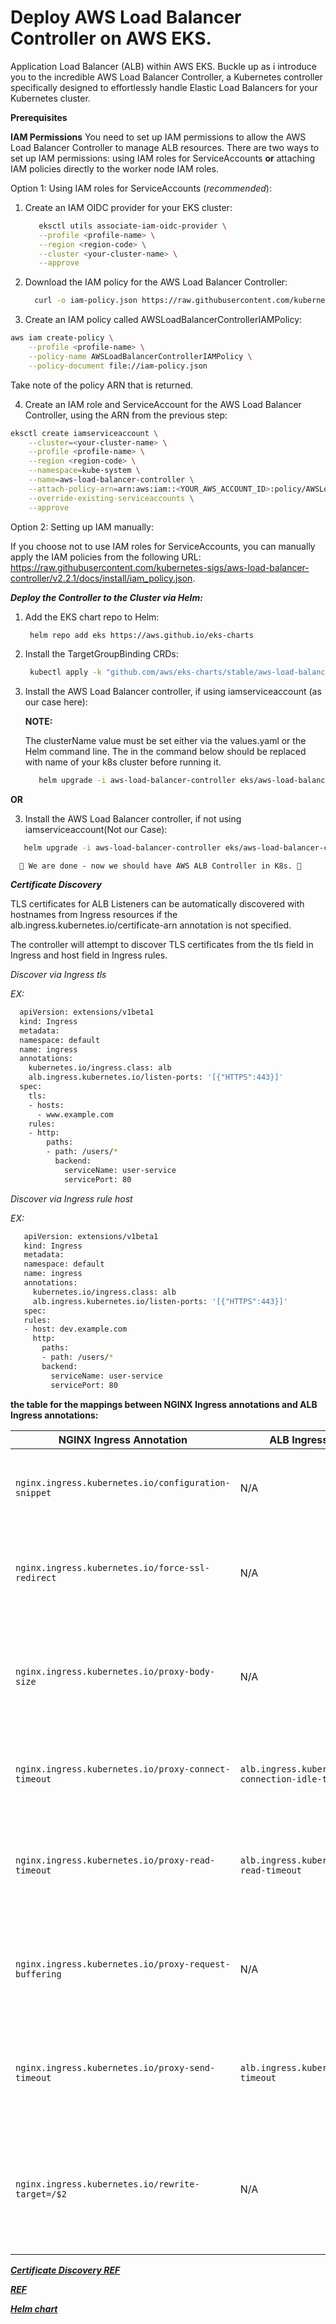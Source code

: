 # Deploy AWS Load Balancer Controller on AWS EKS.

Application Load Balancer (ALB) within AWS EKS.
Buckle up as i introduce you to the incredible AWS Load Balancer Controller, a Kubernetes controller specifically designed to effortlessly handle Elastic Load Balancers for your Kubernetes cluster.

**Prerequisites**

**IAM Permissions**
 You need to set up IAM permissions to allow the AWS Load Balancer Controller to manage ALB resources.
 There are two ways to set up IAM permissions:
    using IAM roles for ServiceAccounts 
    **or**
    attaching IAM policies directly to the worker node IAM roles.

Option 1: Using IAM roles for ServiceAccounts (*recommended*):

1. Create an IAM OIDC provider for your EKS cluster:
   ```bash
      eksctl utils associate-iam-oidc-provider \
      --profile <profile-name> \
      --region <region-code> \
      --cluster <your-cluster-name> \
      --approve
   ```
   
2. Download the IAM policy for the AWS Load Balancer Controller:

   ```bash
     curl -o iam-policy.json https://raw.githubusercontent.com/kubernetes-sigs/aws-load-balancer-controller/main/docs/install/iam_policy.json
   ```

3. Create an IAM policy called AWSLoadBalancerControllerIAMPolicy:

```bash
aws iam create-policy \
    --profile <profile-name> \
    --policy-name AWSLoadBalancerControllerIAMPolicy \
    --policy-document file://iam-policy.json
```

 Take note of the policy ARN that is returned.

 4. Create an IAM role and ServiceAccount for the AWS Load Balancer Controller, using the ARN from the previous step:

```bash
eksctl create iamserviceaccount \
    --cluster=<your-cluster-name> \
    --profile <profile-name> \
    --region <region-code> \
    --namespace=kube-system \
    --name=aws-load-balancer-controller \
    --attach-policy-arn=arn:aws:iam::<YOUR_AWS_ACCOUNT_ID>:policy/AWSLoadBalancerControllerIAMPolicy \
    --override-existing-serviceaccounts \
    --approve
```

Option 2: Setting up IAM manually:

If you choose not to use IAM roles for ServiceAccounts, 
you can manually apply the IAM policies from the following URL: https://raw.githubusercontent.com/kubernetes-sigs/aws-load-balancer-controller/v2.2.1/docs/install/iam_policy.json.


***Deploy the Controller to the Cluster via Helm:***

1. Add the EKS chart repo to Helm:
   
   ```bash
    helm repo add eks https://aws.github.io/eks-charts
   ```

2. Install the TargetGroupBinding CRDs:

   ```bash
    kubectl apply -k "github.com/aws/eks-charts/stable/aws-load-balancer-controller/crds?ref=master"
   ```
3. Install the AWS Load Balancer controller, if using iamserviceaccount (as our case here):
   
    **NOTE:**
   
      The clusterName value must be set either via the values.yaml or the Helm command line. The <k8s-cluster-name> in the command
      below should be replaced with name of your k8s cluster before running it.
   
   ```bash
      helm upgrade -i aws-load-balancer-controller eks/aws-load-balancer-controller -n kube-system --set clusterName=<k8s-cluster-name> --set serviceAccount.create=false --set serviceAccount.name=aws-load-balancer-controller
   ```
   
**OR**

3. Install the AWS Load Balancer controller, if not using iamserviceaccount(Not our Case):

  ```bash
     helm upgrade -i aws-load-balancer-controller eks/aws-load-balancer-controller -n kube-system --set clusterName=<k8s-cluster-name>
  ```

      🎉 We are done - now we should have AWS ALB Controller in K8s. 🎉



***Certificate Discovery***

TLS certificates for ALB Listeners can be automatically discovered with hostnames from Ingress resources if the alb.ingress.kubernetes.io/certificate-arn annotation is not specified.

The controller will attempt to discover TLS certificates from the tls field in Ingress and host field in Ingress rules.

*Discover via Ingress tls*

  *EX:*
  
  ```bash
    apiVersion: extensions/v1beta1
    kind: Ingress
    metadata:
    namespace: default
    name: ingress
    annotations:
      kubernetes.io/ingress.class: alb
      alb.ingress.kubernetes.io/listen-ports: '[{"HTTPS":443}]'
    spec:
      tls:
      - hosts:
        - www.example.com
      rules:
      - http:
          paths:
          - path: /users/*
            backend:
              serviceName: user-service
              servicePort: 80
  ```

*Discover via Ingress rule host*

  *EX:*
  
  ```bash
     apiVersion: extensions/v1beta1
     kind: Ingress
     metadata:
     namespace: default
     name: ingress
     annotations:
       kubernetes.io/ingress.class: alb
       alb.ingress.kubernetes.io/listen-ports: '[{"HTTPS":443}]'
     spec:
     rules:
     - host: dev.example.com
       http:
         paths:
         - path: /users/*
         backend:
           serviceName: user-service
           servicePort: 80
  ```


**the table for the mappings between NGINX Ingress annotations and ALB Ingress annotations:**


| NGINX Ingress Annotation                               | ALB Ingress Annotation                                      | Description                                                                                         |
|--------------------------------------------------------|--------------------------------------------------------------|-----------------------------------------------------------------------------------------------------|
| `nginx.ingress.kubernetes.io/configuration-snippet`    | N/A                                                          | No direct equivalent. Manual configuration may be required.                                         |
| `nginx.ingress.kubernetes.io/force-ssl-redirect`       | N/A                                                          | No direct equivalent. SSL redirection is managed differently in AWS ALB.                            |
| `nginx.ingress.kubernetes.io/proxy-body-size`          | N/A                                                          | No direct equivalent. ALB has default maximum request size limit. Adjust application accordingly.    |
| `nginx.ingress.kubernetes.io/proxy-connect-timeout`    | `alb.ingress.kubernetes.io/backend-connection-idle-timeout` | Sets idle timeout for connections between ALB and backend servers.                                  |
| `nginx.ingress.kubernetes.io/proxy-read-timeout`       | `alb.ingress.kubernetes.io/backend-read-timeout`            | Sets maximum time ALB waits for response from backend server.                                        |
| `nginx.ingress.kubernetes.io/proxy-request-buffering`  | N/A                                                          | No direct equivalent. ALB does not buffer entire request bodies by default.                          |
| `nginx.ingress.kubernetes.io/proxy-send-timeout`       | `alb.ingress.kubernetes.io/backend-timeout`                | Sets maximum time ALB waits for backend server to respond to request. 
| `nginx.ingress.kubernetes.io/rewrite-target=/$2`  | N/A                     | No direct equivalent. URL rewriting with regular expressions is not supported in ALB Ingress Controller. |





[***Certificate Discovery REF***](https://github.com/aws/eks-charts/tree/master/stable/aws-load-balancer-controller)

[***REF***](https://github.com/aws/eks-charts/tree/master/stable/aws-load-balancer-controller)

[***Helm chart***](https://artifacthub.io/packages/helm/aws/aws-load-balancer-controller)

